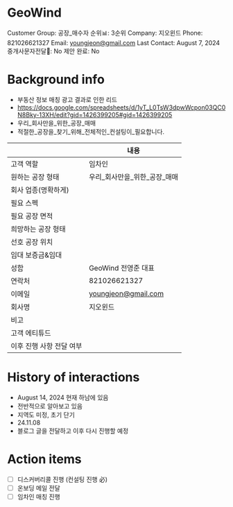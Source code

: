 # GeoWind

Customer Group: 공장_매수자
순위📊: 3순위
Company: 지오윈드
Phone: 821026621327
Email: youngjeon@gmail.com
Last Contact: August 7, 2024
중개사문자전달📩: No
제안 완료: No

# Background info

- 부동산 정보 매칭 광고 결과로 인한 리드
- https://docs.google.com/spreadsheets/d/1yT_L0TsW3dpwWcpon03QC0N8Bky-13XH/edit?gid=1426399205#gid=1426399205
- 우리_회사만을_위한_공장_매매
- 적절한_공장을_찾기_위해_전체적인_컨설팅이_필요합니다.

|  | 내용 |
| --- | --- |
| 고객 역할 | 임차인 |
| 원하는 공장 형태 | 우리_회사만을_위한_공장_매매 |
| 회사 업종(명확하게) |  |
| 필요 스펙 |  |
| 필요 공장 면적 |  |
| 희망하는 공장 형태 |  |
| 선호 공장 위치 |  |
| 임대 보증금&임대 |  |
| 성함 | GeoWind 전영준 대표 |
| 연락처 | 821026621327 |
| 이메일 | [youngjeon@gmail.com](mailto:youngjeon@gmail.com) |
| 회사명 | 지오윈드 |
| 비고 |  |
| 고객 에티튜드 |  |
| 이후 진행 사항 전달 여부 |  |

# History of interactions

- August 14, 2024 현재 하남에 있음
- 전반적으로 알아보고 있음
- 지역도 미정, 초기 단기
- 24.11.08
- 블로그 글을 전달하고 이후 다시 진행할 예정

# Action items

- [ ]  디스커버리콜 진행 (컨설팅 진행 必)
- [ ]  온보딩 메일 전달
- [ ]  임차인 매칭 진행